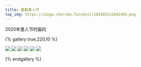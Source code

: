 ```yaml
---
title: 菌菌愚人节
top_img: https://image.cheriko.fun/post/202405132041405.png
---
```


2020年愚人节时画的

{% gallery true,220,10 %}

![](https://image.cheriko.fun/post/202405132041404.png)
![](https://image.cheriko.fun/post/202405132041405.png)
![](https://image.cheriko.fun/post/202405132041406.png)
![](https://image.cheriko.fun/post/202405132041407.png)
![](https://image.cheriko.fun/post/202405132041408.png)
![](https://image.cheriko.fun/post/202405132041409.png)

{% endgallery %}